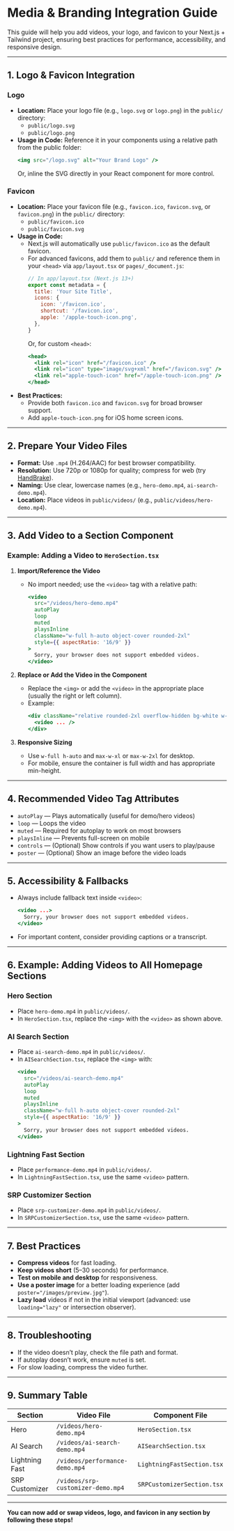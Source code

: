 # Media & Branding Integration Guide

This guide will help you add videos, your logo, and favicon to your Next.js + Tailwind project, ensuring best practices for performance, accessibility, and responsive design.

---

## 1. **Logo & Favicon Integration**

### Logo
- **Location:** Place your logo file (e.g., `logo.svg` or `logo.png`) in the `public/` directory:
  - `public/logo.svg`
  - `public/logo.png`
- **Usage in Code:** Reference it in your components using a relative path from the public folder:
  ```jsx
  <img src="/logo.svg" alt="Your Brand Logo" />
  ```
  Or, inline the SVG directly in your React component for more control.

### Favicon
- **Location:** Place your favicon file (e.g., `favicon.ico`, `favicon.svg`, or `favicon.png`) in the `public/` directory:
  - `public/favicon.ico`
  - `public/favicon.svg`
- **Usage in Code:**
  - Next.js will automatically use `public/favicon.ico` as the default favicon.
  - For advanced favicons, add them to `public/` and reference them in your `<head>` via `app/layout.tsx` or `pages/_document.js`:
    ```jsx
    // In app/layout.tsx (Next.js 13+)
    export const metadata = {
      title: 'Your Site Title',
      icons: {
        icon: '/favicon.ico',
        shortcut: '/favicon.ico',
        apple: '/apple-touch-icon.png',
      },
    }
    ```
    Or, for custom `<head>`:
    ```jsx
    <head>
      <link rel="icon" href="/favicon.ico" />
      <link rel="icon" type="image/svg+xml" href="/favicon.svg" />
      <link rel="apple-touch-icon" href="/apple-touch-icon.png" />
    </head>
    ```
- **Best Practices:**
  - Provide both `favicon.ico` and `favicon.svg` for broad browser support.
  - Add `apple-touch-icon.png` for iOS home screen icons.

---

## 2. **Prepare Your Video Files**
- **Format:** Use `.mp4` (H.264/AAC) for best browser compatibility.
- **Resolution:** Use 720p or 1080p for quality; compress for web (try [HandBrake](https://handbrake.fr/)).
- **Naming:** Use clear, lowercase names (e.g., `hero-demo.mp4`, `ai-search-demo.mp4`).
- **Location:** Place videos in `public/videos/` (e.g., `public/videos/hero-demo.mp4`).

---

## 3. **Add Video to a Section Component**

### Example: Adding a Video to `HeroSection.tsx`

1. **Import/Reference the Video**
   - No import needed; use the `<video>` tag with a relative path:
     ```jsx
     <video
       src="/videos/hero-demo.mp4"
       autoPlay
       loop
       muted
       playsInline
       className="w-full h-auto object-cover rounded-2xl"
       style={{ aspectRatio: '16/9' }}
     >
       Sorry, your browser does not support embedded videos.
     </video>
     ```

2. **Replace or Add the Video in the Component**
   - Replace the `<img>` or add the `<video>` in the appropriate place (usually the right or left column).
   - Example:
     ```jsx
     <div className="relative rounded-2xl overflow-hidden bg-white w-full max-w-xl">
       <video ... />
     </div>
     ```

3. **Responsive Sizing**
   - Use `w-full h-auto` and `max-w-xl` or `max-w-2xl` for desktop.
   - For mobile, ensure the container is full width and has appropriate min-height.

---

## 4. **Recommended Video Tag Attributes**
- `autoPlay` — Plays automatically (useful for demo/hero videos)
- `loop` — Loops the video
- `muted` — Required for autoplay to work on most browsers
- `playsInline` — Prevents full-screen on mobile
- `controls` — (Optional) Show controls if you want users to play/pause
- `poster` — (Optional) Show an image before the video loads

---

## 5. **Accessibility & Fallbacks**
- Always include fallback text inside `<video>`:
  ```jsx
  <video ...>
    Sorry, your browser does not support embedded videos.
  </video>
  ```
- For important content, consider providing captions or a transcript.

---

## 6. **Example: Adding Videos to All Homepage Sections**

### Hero Section
- Place `hero-demo.mp4` in `public/videos/`.
- In `HeroSection.tsx`, replace the `<img>` with the `<video>` as shown above.

### AI Search Section
- Place `ai-search-demo.mp4` in `public/videos/`.
- In `AISearchSection.tsx`, replace the `<img>` with:
  ```jsx
  <video
    src="/videos/ai-search-demo.mp4"
    autoPlay
    loop
    muted
    playsInline
    className="w-full h-auto object-cover rounded-2xl"
    style={{ aspectRatio: '16/9' }}
  >
    Sorry, your browser does not support embedded videos.
  </video>
  ```

### Lightning Fast Section
- Place `performance-demo.mp4` in `public/videos/`.
- In `LightningFastSection.tsx`, use the same `<video>` pattern.

### SRP Customizer Section
- Place `srp-customizer-demo.mp4` in `public/videos/`.
- In `SRPCustomizerSection.tsx`, use the same `<video>` pattern.

---

## 7. **Best Practices**
- **Compress videos** for fast loading.
- **Keep videos short** (5–30 seconds) for performance.
- **Test on mobile and desktop** for responsiveness.
- **Use a poster image** for a better loading experience (add `poster="/images/preview.jpg"`).
- **Lazy load** videos if not in the initial viewport (advanced: use `loading="lazy"` or intersection observer).

---

## 8. **Troubleshooting**
- If the video doesn’t play, check the file path and format.
- If autoplay doesn’t work, ensure `muted` is set.
- For slow loading, compress the video further.

---

## 9. **Summary Table**

| Section                | Video File                   | Component File                |
|------------------------|------------------------------|-------------------------------|
| Hero                   | `/videos/hero-demo.mp4`      | `HeroSection.tsx`             |
| AI Search              | `/videos/ai-search-demo.mp4` | `AISearchSection.tsx`         |
| Lightning Fast         | `/videos/performance-demo.mp4`| `LightningFastSection.tsx`    |
| SRP Customizer         | `/videos/srp-customizer-demo.mp4` | `SRPCustomizerSection.tsx` |

---

**You can now add or swap videos, logo, and favicon in any section by following these steps!** 